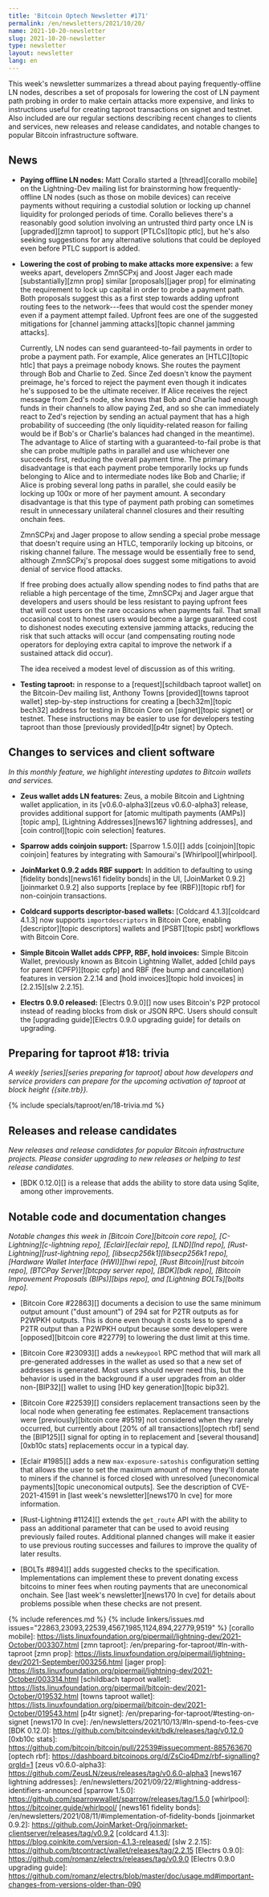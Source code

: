 ```yaml
---
title: 'Bitcoin Optech Newsletter #171'
permalink: /en/newsletters/2021/10/20/
name: 2021-10-20-newsletter
slug: 2021-10-20-newsletter
type: newsletter
layout: newsletter
lang: en
---
```

This week's newsletter summarizes a thread about paying
frequently-offline LN nodes, describes a set of proposals for lowering
the cost of LN payment path probing in order to make certain attacks
more expensive, and links to instructions useful for creating taproot
transactions on signet and testnet.  Also included are our regular
sections describing recent changes to clients and services, new releases
and release candidates, and notable changes to popular Bitcoin
infrastructure software.

## News

- **Paying offline LN nodes:** Matt Corallo started a [thread][corallo
  mobile] on the Lightning-Dev mailing list for brainstorming how
  frequently-offline LN nodes (such as those on mobile devices) can
  receive payments without requiring a custodial solution or locking up
  channel liquidity for prolonged periods of time.  Corallo believes
  there's a reasonably good solution involving an untrusted third
  party once LN is [upgraded][zmn taproot] to support [PTLCs][topic
  ptlc], but he's also seeking suggestions for any alternative solutions
  that could be deployed even before PTLC support is added.

- **Lowering the cost of probing to make attacks more expensive:** a few weeks apart, developers
  ZmnSCPxj and Joost Jager each made [substantially][zmn prop] similar
  [proposals][jager prop] for eliminating the requirement to lock up
  capital in order to probe a payment path.  Both proposals suggest this
  as a first step towards adding upfront routing fees to the
  network---fees that would cost the spender money even if a payment
  attempt failed.  Upfront fees are one of the suggested mitigations for
  [channel jamming attacks][topic channel jamming attacks].

    Currently, LN nodes can send guaranteed-to-fail payments in order to
    probe a payment path.  For example, Alice generates an [HTLC][topic
    htlc] that pays a preimage nobody knows.  She routes the payment
    through Bob and Charlie to Zed.  Since Zed doesn't know the payment
    preimage, he's forced to reject the payment even though it indicates
    he's supposed to be the ultimate receiver.  If Alice receives the
    reject message from Zed's node, she knows that Bob and Charlie had
    enough funds in their channels to allow paying Zed, and so she can
    immediately react to Zed's rejection by sending an actual payment
    that has a high probability of succeeding (the only liquidity-related reason for failing would be if Bob's
    or Charlie's balances had changed in the meantime).  The advantage
    to Alice of starting with a guaranteed-to-fail probe is that she can
    probe multiple paths in parallel and use whichever one succeeds
    first, reducing the overall payment time.  The primary disadvantage
    is that each payment probe temporarily locks up funds belonging to
    Alice and to intermediate nodes like Bob and Charlie; if Alice is
    probing several long paths in parallel, she could easily be locking
    up 100x or more of her payment amount.  A secondary disadvantage is
    that this type of payment path probing can sometimes result in
    unnecessary unilateral channel closures and their resulting onchain
    fees.

    ZmnSCPxj and Jager propose to allow sending a special probe message
    that doesn't require using an HTLC, temporarily locking up bitcoins,
    or risking channel failure.  The message would be essentially free
    to send, although ZmnSCPxj's proposal does suggest some mitigations
    to avoid denial of service flood attacks.

    If free probing does actually allow spending nodes to find paths
    that are reliable a high percentage of the time, ZmnSCPxj and Jager
    argue that developers and users should be less resistant to paying
    upfront fees that will cost users on the rare occasions when
    payments fail.  That small occasional cost to honest users
    would become a large guaranteed cost to dishonest nodes executing
    extensive jamming attacks, reducing the risk that such attacks
    will occur (and compensating routing node operators for deploying
    extra capital to improve the network if a sustained attack did occur).

    The idea received a modest level of discussion as of this writing.

- **Testing taproot:** in response to a [request][schildbach taproot
  wallet] on the Bitcoin-Dev mailing list, Anthony Towns
  [provided][towns taproot wallet] step-by-step instructions for
  creating a [bech32m][topic bech32] address for testing in Bitcoin Core on
  [signet][topic signet] or testnet.  These instructions may be easier
  to use for developers testing taproot than those [previously
  provided][p4tr signet] by Optech.

## Changes to services and client software

*In this monthly feature, we highlight interesting updates to Bitcoin
wallets and services.*

- **Zeus wallet adds LN features:**
  Zeus, a mobile Bitcoin and Lightning wallet application, in its
  [v0.6.0-alpha3][zeus v0.6.0-alpha3] release, provides additional support for [atomic
  multipath payments (AMPs)][topic amp], [Lightning Addresses][news167 lightning
  addresses], and [coin control][topic coin selection] features.

- **Sparrow adds coinjoin support:**
  [Sparrow 1.5.0][] adds [coinjoin][topic coinjoin] features by integrating with
  Samourai's [Whirlpool][whirlpool].

- **JoinMarket 0.9.2 adds RBF support:**
  In addition to defaulting to using [fidelity bonds][news161 fidelity bonds] in
  the UI, [JoinMarket 0.9.2][joinmarket 0.9.2] also supports [replace by fee
  (RBF)][topic rbf] for non-coinjoin transactions.

- **Coldcard supports descriptor-based wallets:**
  [Coldcard 4.1.3][coldcard 4.1.3] now supports `importdescriptors` in Bitcoin
  Core, enabling [descriptor][topic descriptors] wallets and [PSBT][topic psbt]
  workflows with Bitcoin Core.

- **Simple Bitcoin Wallet adds CPFP, RBF, hold invoices:**
  Simple Bitcoin Wallet, previously known as Bitcoin Lightning Wallet, added
  [child pays for parent (CPFP)][topic cpfp] and RBF (fee bump and
  cancellation) features in version 2.2.14 and [hold invoices][topic hold invoices] in
  [2.2.15][slw 2.2.15].

- **Electrs 0.9.0 released:**
  [Electrs 0.9.0][] now uses Bitcoin's P2P protocol instead of reading blocks
  from disk or JSON RPC. Users should consult the [upgrading guide][Electrs
  0.9.0 upgrading guide] for details on upgrading.

## Preparing for taproot #18: trivia

*A weekly [series][series preparing for taproot] about how developers
and service providers can prepare for the upcoming activation of taproot
at block height {{site.trb}}.*

{% include specials/taproot/en/18-trivia.md %}

## Releases and release candidates

*New releases and release candidates for popular Bitcoin infrastructure
projects.  Please consider upgrading to new releases or helping to test
release candidates.*

- [BDK 0.12.0][] is a release that adds the ability to store data using
  Sqlite, among other improvements.

## Notable code and documentation changes

*Notable changes this week in [Bitcoin Core][bitcoin core repo],
[C-Lightning][c-lightning repo], [Eclair][eclair repo], [LND][lnd repo],
[Rust-Lightning][rust-lightning repo], [libsecp256k1][libsecp256k1
repo], [Hardware Wallet Interface (HWI)][hwi repo],
[Rust Bitcoin][rust bitcoin repo], [BTCPay Server][btcpay server repo],
[BDK][bdk repo], [Bitcoin Improvement Proposals (BIPs)][bips repo], and
[Lightning BOLTs][bolts repo].*

<!-- we wouldn't normally cover a small code comment like this, but it
seems worth publicizing the decision to use this value -->
- [Bitcoin Core #22863][] documents a decision to use the same minimum
  output amount ("dust amount") of 294 sat for P2TR outputs as for
  P2WPKH outputs.  This is done even though it costs less to spend a
  P2TR output than a P2WPKH output because some developers were
  [opposed][bitcoin core #22779] to lowering the dust limit at this
  time.

- [Bitcoin Core #23093][] adds a `newkeypool` RPC method that will mark all
  pre-generated addresses in the wallet as used so that a new set of addresses
  is generated.  Most users should never need this, but the behavior is
  used in the background if a user upgrades from an older non-[BIP32][]
  wallet to using [HD key generation][topic bip32].

- [Bitcoin Core #22539][] considers replacement transactions seen by the
  local node when generating fee estimates.  Replacement transactions
  were [previously][bitcoin core #9519] not considered when they rarely
  occurred, but currently about [20% of all transactions][optech rbf] send the
  [BIP125][] signal for opting in to replacement and [several
  thousand][0xb10c stats] replacements occur in a typical day.

- [Eclair #1985][] adds a new `max-exposure-satoshis` configuration setting <!-- full name is
  long:
  eclair.on-chain-fees.feerate-tolerance.dust-tolerance.max-exposure-satoshis
  --> that allows the user to set the maximum amount of money they'll
  donate to miners if the channel is forced closed with unresolved
  [uneconomical payments][topic uneconomical outputs].  See the
  description of CVE-2021-41591 in [last week's newsletter][news170 ln
  cve] for more information.

- [Rust-Lightning #1124][] extends the `get_route` API with the ability
  to pass an additional parameter that can be used to avoid reusing
  previously failed routes.  Additional planned changes will make it
  easier to use previous routing successes and failures to improve the
  quality of later results.

- [BOLTs #894][] adds suggested checks to the specification.   Implementations
  can implement these to prevent donating excess bitcoins to miner fees
  when routing payments that are uneconomical onchain.  See [last week's
  newsletter][news170 ln cve] for details about problems possible when
  these checks are not present.

{% include references.md %}
{% include linkers/issues.md issues="22863,23093,22539,4567,1985,1124,894,22779,9519" %}
[corallo mobile]: https://lists.linuxfoundation.org/pipermail/lightning-dev/2021-October/003307.html
[zmn taproot]: /en/preparing-for-taproot/#ln-with-taproot
[zmn prop]: https://lists.linuxfoundation.org/pipermail/lightning-dev/2021-September/003256.html
[jager prop]: https://lists.linuxfoundation.org/pipermail/lightning-dev/2021-October/003314.html
[schildbach taproot wallet]: https://lists.linuxfoundation.org/pipermail/bitcoin-dev/2021-October/019532.html
[towns taproot wallet]: https://lists.linuxfoundation.org/pipermail/bitcoin-dev/2021-October/019543.html
[p4tr signet]: /en/preparing-for-taproot/#testing-on-signet
[news170 ln cve]: /en/newsletters/2021/10/13/#ln-spend-to-fees-cve
[BDK 0.12.0]: https://github.com/bitcoindevkit/bdk/releases/tag/v0.12.0
[0xb10c stats]: https://github.com/bitcoin/bitcoin/pull/22539#issuecomment-885763670
[optech rbf]: https://dashboard.bitcoinops.org/d/ZsCio4Dmz/rbf-signalling?orgId=1
[zeus v0.6.0-alpha3]: https://github.com/ZeusLN/zeus/releases/tag/v0.6.0-alpha3
[news167 lightning addresses]: /en/newsletters/2021/09/22/#lightning-address-identifiers-announced
[sparrow 1.5.0]: https://github.com/sparrowwallet/sparrow/releases/tag/1.5.0
[whirlpool]: https://bitcoiner.guide/whirlpool/
[news161 fidelity bonds]: /en/newsletters/2021/08/11/#implementation-of-fidelity-bonds
[joinmarket 0.9.2]: https://github.com/JoinMarket-Org/joinmarket-clientserver/releases/tag/v0.9.2
[coldcard 4.1.3]: https://blog.coinkite.com/version-4.1.3-released/
[slw 2.2.15]: https://github.com/btcontract/wallet/releases/tag/2.2.15
[Electrs 0.9.0]: https://github.com/romanz/electrs/releases/tag/v0.9.0
[Electrs 0.9.0 upgrading guide]: https://github.com/romanz/electrs/blob/master/doc/usage.md#important-changes-from-versions-older-than-090
